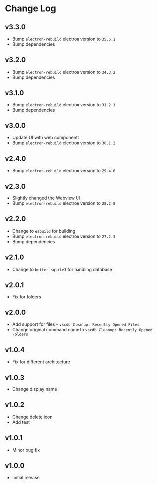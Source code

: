 # Change Log

## v3.3.0

- Bump `electron-rebuild` electron version to `35.5.1`
- Bump dependencies

## v3.2.0

- Bump `electron-rebuild` electron version to `34.3.2`
- Bump dependencies

## v3.1.0

- Bump `electron-rebuild` electron version to `31.2.1`
- Bump dependencies

## v3.0.0

- Update UI with web components.
- Bump `electron-rebuild` electron version to `30.1.2`

## v2.4.0

- Bump `electron-rebuild` electron version to `29.4.0`

## v2.3.0

- Slightly changed the Webview UI
- Bump `electron-rebuild` electron version to `28.2.8`

## v2.2.0

- Change to `esbuild` for building
- Bump `electron-rebuild` electron version to `27.2.3`
- Bump dependencies

## v2.1.0

- Change to `better-sqlite3` for handling database

## v2.0.1

- Fix for folders

## v2.0.0

- Add support for files - `vscdb Cleanup: Recently Opened Files`
- Change original command name to `vscdb Cleanup: Recently Opened Folders`

## v1.0.4

- Fix for different architecture

## v1.0.3

- Change display name

## v1.0.2

- Change delete icon
- Add test

## v1.0.1

- Minor bug fix

## v1.0.0

- Initial release
